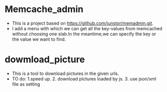 # Memcache_admin
- This is a project based on https://github.com/junstor/memadmin.git.
- I add a menu with which we can get all the key-values from memcached without choosing one slab.In the meantime,we can specify the key or the value we want to find.

# dowmload_picture
- This is a tool to download pictures in the given urls.
- TO do: 1.speed up. 2. download pictures loaded by js. 3. use json/xml file as setting
